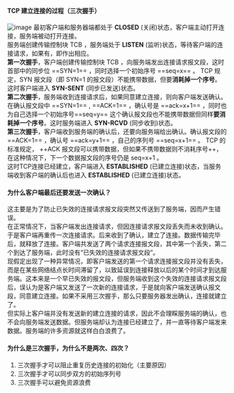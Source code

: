 ####  TCP 建立连接的过程（三次握手）
![image](https://note.youdao.com/yws/public/resource/54fc0eceff7ffb19ad7baeffb2dee958/xmlnote/92759B4A999445DF8027623B4E1145AC/9075)
最初客户端和服务器端都处于 **CLOSED** (关闭)状态，客户端主动打开连接，服务端被动打开连接。  
服务端创建传输控制块 TCB ，服务端处于  **LISTEN** (监听)状态，等待客户端的连接请求，如果有，即作出相应。  
**第一次握手**，客户端创建传输控制块 TCB ，向服务端发出连接请求报文段，这时首部中的同步位 ==SYN=1== ，同时选择一个初始序号 ==seq=x== 。 TCP 规定，SYN 报文段（即 SYN=1 的报文段）不能携带数据，但要**消耗掉一个序号**。这时客户端进入 **SYN-SENT** (同步已发送)状态。  
**第二次握手**，服务端收到连接请求后，如果同意建立连接，则向客户端发送确认。在确认报文段中 ==SYN=1== , ==ACK=1== ，确认号是 ==ack=x+1== ，同时也为自己选择一个初始序号==seq=y== 这个确认报文段也不能携带数据但同样**要消耗掉一个序号**。这时服务端进入 **SYN-RCVD** (同步收到)状态。  
**第三次握手**，客户端收到服务端的确认后，还要向服务端给出确认。确认报文段的 ==ACK=1== ，确认号 ==ack=y+1== ，自己的序列号 ==seq=x+1== 。 TCP 的标准规定， ++ACK 报文段可以携带数据，但如果不携带数据则不消耗序号++，在这种情况下，下一个数据报文段的序号仍是 seq=x+1 。    
这时TCP连接已经建立，客户端进入 **ESTABLISHED** (已建立连接)状态，当服务端收到客户端的确认后也进入 **ESTABLISHED** (已建立连接)状态。  

#### 为什么客户端最后还要发送一次确认？
这主要是为了防止已失效的连接请求报文段突然又传送到了服务端，因而产生错误。  
在正常情况下，当客户端发出连接请求，但因连接请求报文段丢失而未收到确认。于是客户端再重传一次连接请求。后来收到了确认，建立了连接。数据传输完毕后，就释放了连接。客户端共发送了两个请求连接报文段，其中第一个丢失，第二个到达了服务端，此时没有“已失效的连接请求报文段”。  
现假定出现了一种异常情况，即客户端发送的第一个请求连接报文段并没有丢失，而是在某些网络结点长时间滞留了，以致延误到连接释放以后的某个时间才到达服务端。这本来是一个早已失效的报文段，但服务端收到这个失效的连接请求报文段后，误认为是客户端又发送了一次新的连接请求，于是就向客户端发送确认报文段，同意建立连接。如果不采用三次握手，那么只要服务器发出确认，连接就建立了。  
但实际上客户端并没有发送新的建立连接的请求，因此不会理睬服务端的确认，也不会向服务端发送数据。但服务端却认为连接已经建立了，并一直等待客户端发来数据。服务端的许多资源就这样白白浪费了。

#### 为什么是三次握手，为什么不是两次、四次？
1. 三次握手才可以阻止重复历史连接的初始化（主要原因）
2. 三次握手才可以同步双方的初始序列号
3. 三次握手可以避免资源浪费 
